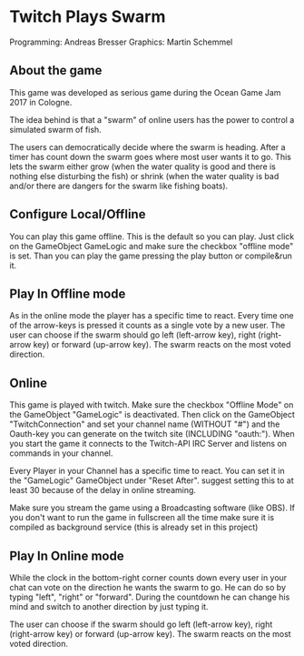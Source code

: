 Twitch Plays Swarm
==================
Programming: Andreas Bresser
Graphics: Martin Schemmel

About the game
--------------
This game was developed as serious game during the Ocean Game Jam 2017 in Cologne.

The idea behind is that a "swarm" of online users has the power to control a simulated swarm of fish. 

The users can democratically decide where the swarm is heading. 
After a timer has count down the swarm goes where most user wants it to go. 
This lets the swarm either grow 
(when the water quality is good and there is nothing else disturbing the fish) 
or shrink 
(when the water quality is bad and/or there are dangers for the swarm like fishing boats).

Configure Local/Offline
-----------------------
You can play this game offline. This is the default so you can play.
Just click on the GameObject GameLogic and make sure the checkbox "offline mode" is set.
Than you can play the game pressing the play button or compile&run it.

Play In Offline mode
--------------------
As in the online mode the player has a specific time to react. 
Every time one of the arrow-keys is pressed it counts as a single vote by a new user.
The user can choose if the swarm should go left (left-arrow key), right (right-arrow key) or forward (up-arrow key).
The swarm reacts on the most voted direction.

Online
---------------
This game is played with twitch. 
Make sure the checkbox "Offline Mode" on the GameObject "GameLogic" is deactivated.
Then click on the GameObject "TwitchConnection" and set your channel name (WITHOUT "#") 
and the Oauth-key you can generate on the twitch site (INCLUDING "oauth:").
When you start the game it connects to the Twitch-API IRC Server and listens on commands in your channel.

Every Player in your Channel has a specific time to react.
You can set it in the "GameLogic" GameObject under "Reset After".
suggest setting this to at least 30 because of the delay in online streaming.

Make sure you stream the game using a Broadcasting software (like OBS).
If you don't want to run the game in fullscreen all the time make sure it is compiled
as background service (this is already set in this project)

Play In Online mode
--------------------
While the clock in the bottom-right corner counts down every user in your chat can vote on the direction he wants the swarm to go.
He can do so by typing "left", "right" or "forward". During the countdown he can change his mind and switch to another direction by just typing it.

The user can choose if the swarm should go left (left-arrow key), right (right-arrow key) or forward (up-arrow key).
The swarm reacts on the most voted direction.